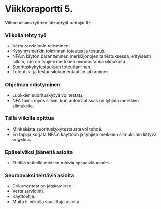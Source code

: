 # Viikkoraportti 5.
Viikon aikana työhön käytettyjä tunteja: 8+
### Viikolla tehty työ
* Vertaisarvioinnin tekeminen.  
* Kysymysmerkin toiminnan toteutus ja testaus.  
* NFA:n käytön parantaminen merkkijonojen tarkistuksessa, erityisesti silloin, kun on tyhjien merkkien muodostamia silmukoita.  
* Suorituskykytestauksen toteuttaminen.  
* Toteutus- ja testausdokumentaation jatkaminen. 

### Ohjelman edistyminen
* Luokkien suorituskykyä voi testata.  
* NFA toimii myös silloin, kun automaatissas on tyhjien merkkien silmukoita.  

### Tällä viikolla opittua
* Minkälaista suorituskykytestausta voi tehdä.  
* Eri tapoja korjata NFA:n käyttöön ja tyhjien merkkien silmukoihin liittyvä ongelma.  

### Epäselväksi jääneitä asioita
* Ei tällä hetkellä mieleen tulevia epäselviä asioita.

### Seuraavaksi tehtäviä asioita  
* Dokumentaation jatakaminen.  
* Vertaisarviointi.  
* Käyttöohje. 
* Muita 6. viikolla vaadittuja asioita.  
